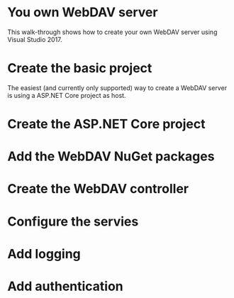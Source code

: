 # You own WebDAV server

This walk-through shows how to create your own WebDAV server using Visual Studio 2017.

# Create the basic project

The easiest (and currently only supported) way to create a WebDAV server
is using a ASP.NET Core project as host.

# Create the ASP.NET Core project

# Add the WebDAV NuGet packages

# Create the WebDAV controller

# Configure the servies

# Add logging

# Add authentication
